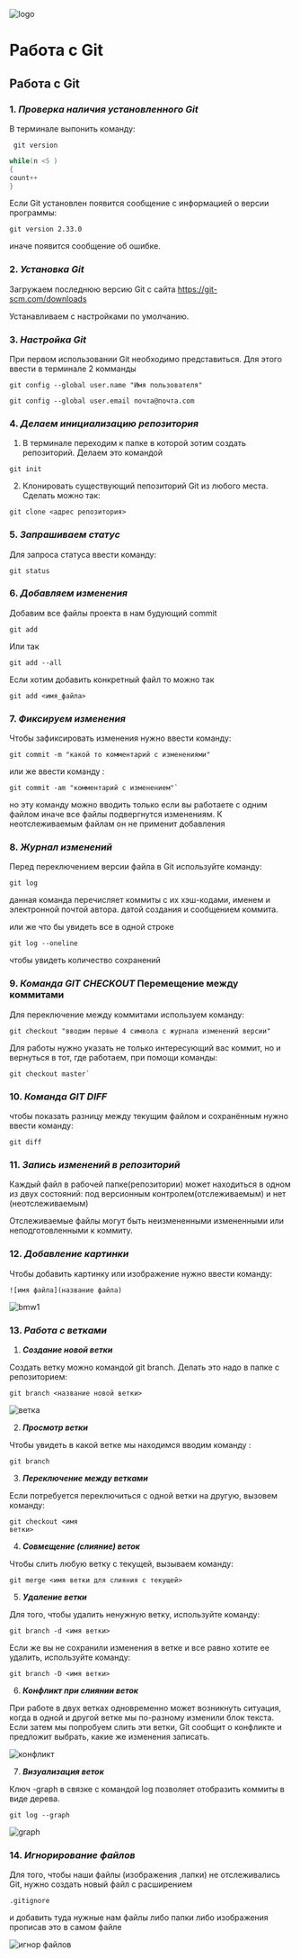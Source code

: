 ![logo](logo.png)

# Работа с Git
## Работа с Git

### 1. *Проверка наличия установленного Git*
В терминале выпонить команду:
```
 git version
 ```
```Java
while(n <5 )
{
count++
}
```
Если Git установлен появится сообщение с информацией о версии программы:
```
git version 2.33.0
```
иначе появится сообщение об ошибке.

### 2. *Установка Git*

Загружаем последнюю версию Git с сайта https://git-scm.com/downloads

Устанавливаем с настройками по умолчанию.

### 3. *Настройка Git*

При первом использовании Git необходимо представиться. Для этого ввести в терминале 2 комманды
```
git config --global user.name "Имя пользователя"
```
```
git config --global user.email почта@почта.com
```

### 4. *Делаем инициализацию репозитория*

1. В терминале переходим к папке в которой зотим создать репозиторий. Делаем это командой
```
git init
```
2. Клонировать существующий пепозиторий Git из любого места. Сделать можно так:
```
git clone <адрес репозитория>
```
### 5. *Запрашиваем статус*

Для запроса статуса ввести команду:
```
git status
```
### 6. *Добавляем изменения*

Добавим все файлы проекта в нам будующий commit
```
git add 
```
Или так
```
git add --all
```
Если хотим добавить конкретный файл то можно так

```
git add <имя_файла> 

```
### 7. *Фиксируем изменения*

Чтобы зафиксировать изменения нужно ввести команду:
```
git commit -m "какой то комментарий с изменениями"
```
или же ввести команду :
```
git commit -am "комментарий с изменением"`
```
но эту команду можно вводить только если вы работаете с одним файлом иначе все файлы подвергнутся изменениям.
К неотслеживаемым файлам он не применит добавления

### 8. *Журнал изменений* 

Перед переключением версии файла в Git
используйте команду: 
```
git log
```
данная команда перечисляет коммиты с их хэш-кодами, именем и электронной почтой автора. датой создания и сообщением коммита.

или же что бы увидеть все в одной строке 
```
git log --oneline
```
 чтобы увидеть
количество сохранений


### 9. *Команда **GIT CHECKOUT*** Перемещение между коммитами

Для переключение между коммитами используем команду:
```
git checkout "вводим первые 4 символа с журнала изменений версии"
```
Для работы нужно указать не только
интересующий вас коммит, но и вернуться
в тот, где работаем, при помощи команды:
```
git checkout master`
```
### 10. ***Команда GIT DIFF***

чтобы показать разницу между текущим файлом
и сохранённым нужно ввести команду:
```
git diff
```
### 11. ***Запись изменений в репозиторий***

Каждый файл в рабочей папке(репозитории) может находиться в одном из двух состояний: под версионным контролем(отслеживаемым) и нет (неотслеживаемым)

Отслеживаемые файлы могут быть неизмененными измененными или неподготовленными к коммиту.


### 12. ***Добавление картинки***

Чтобы добавить картинку или изображение нужно ввести команду:

``` 
![имя файла](название файла)
```
![bmw1](bmw1.png)

### 13. ***Работа с ветками***

1. ***Cоздание новой ветки***

Создать ветку можно командой git branch.
Делать это надо в папке с репозиторием:
```
git branch <название новой ветки>
```
![ветка](br1.png)

2. ***Просмотр ветки***

Чтобы увидеть в какой ветке мы находимся вводим команду :

```
git branch
```
3. ***Переключение между ветками***

Если потребуется переключиться с одной ветки
на другую, вызовем команду:
```
git checkout <имя
ветки>
```
4. ***Совмещение (слияние) веток***

Чтобы слить любую ветку с текущей, вызываем
команду:
```
git merge <имя ветки для слияния с текущей>
```
5. ***Удаление ветки***

Для того, чтобы удалить ненужную ветку, используйте команду:
```
git branch -d <имя ветки>
```
Если же вы не сохранили изменения в ветке и все равно хотите ее удалить, используйте команду:

```
git branch -D <имя ветки>
```
6. ***Конфликт при слиянии веток***

При работе в двух ветках одновременно может
возникнуть ситуация, когда в одной и другой
ветке мы по-разному изменили блок текста.
Если затем мы попробуем слить эти ветки, Git
сообщит о конфликте и предложит выбрать,
какие же изменения записать.

![конфликт](conflikt.png)

7. ***Визуализация веток***

Ключ -graph в связке с командой log позволяет отобразить коммиты в виде дерева.

```
git log --graph
```
![graph](1graph.png)

### 14. ***Игнорирование файлов***

Для того, чтобы наши файлы (изображения ,папки) не отслеживались Git, нужно создать новый  файл с расширением 
```
.gitignore
```
и добавить туда нужные нам файлы либо папки либо изображения
прописав это в самом файле 

![игнор файлов](ignore.png)